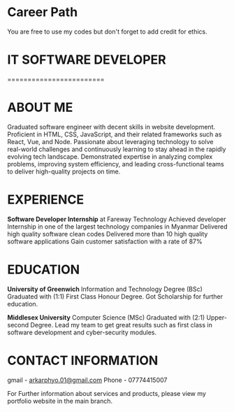 # Career Path

You are free to use my codes but don't forget to add credit for ethics.

# IT SOFTWARE DEVELOPER
========================
# ABOUT ME

Graduated software engineer with decent skills in website development. Proficient in HTML, CSS, JavaScript, and their related frameworks such as React, Vue, and Node. Passionate about leveraging technology to solve real-world challenges and continuously learning to stay ahead in the rapidly evolving tech landscape. Demonstrated expertise in analyzing complex problems, improving system efficiency, and leading cross-functional teams to deliver high-quality projects on time.

# EXPERIENCE

**Software Developer Internship** 
at Fareway Technology
Achieved developer Internship in one of the largest technology companies in Myanmar
Delivered high quality software clean codes
Delivered more than 10 high quality software applications
Gain customer satisfaction with a rate of 87%

# EDUCATION

**University of Greenwich**
Information and Technology Degree (BSc)
Graduated with (1:1) First Class Honour Degree.
Got Scholarship for further education.

**Middlesex University**
Computer Science (MSc)
Graduated with (2:1) Upper-second Degree.
Lead my team to get great results such as first class in software development and cyber-security modules.

# CONTACT INFORMATION
gmail - arkarphyo.01@gmail.com
Phone - 07774415007

For Further information about services and products, please view my portfolio website in the main branch.
